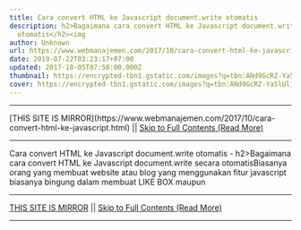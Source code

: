 ```yaml
---
title: Cara convert HTML ke Javascript document.write otomatis
description: h2>Bagaimana cara convert HTML ke Javascript document.write secara
  otomatis</h2><img
author: Unknown
url: https://www.webmanajemen.com/2017/10/cara-convert-html-ke-javascript.html
date: 2019-07-22T03:23:17+07:00
updated: 2017-10-05T07:50:00.000Z
thumbnail: https://encrypted-tbn1.gstatic.com/images?q=tbn:ANd9GcRZ-Ya5lUljhzFq1eHq5wLN0Nooclq80d6mgWebE86HqthrDHyNsuF_gQPY
cover: https://encrypted-tbn1.gstatic.com/images?q=tbn:ANd9GcRZ-Ya5lUljhzFq1eHq5wLN0Nooclq80d6mgWebE86HqthrDHyNsuF_gQPY
---
```


<hr/> [THIS SITE IS MIRROR](https://www.webmanajemen.com/2017/10/cara-convert-html-ke-javascript.html) || <a href="https://www.webmanajemen.com/2017/10/cara-convert-html-ke-javascript.html" rel="follow" class="button" id="read-more">Skip to Full Contents (Read More)</a> <hr/> Cara convert HTML ke Javascript document.write otomatis - h2>Bagaimana cara convert HTML ke Javascript document.write secara otomatis</h2><img Bagaimana cara convert HTML ke Javascript document.write secara otomatis

Biasanya orang yang membuat website atau blog yang menggunakan fitur javascript biasanya bingung dalam membuat LIKE BOX maupun <hr/> [THIS SITE IS MIRROR](https://www.webmanajemen.com/2017/10/cara-convert-html-ke-javascript.html) || <a href="https://www.webmanajemen.com/2017/10/cara-convert-html-ke-javascript.html" rel="follow" class="button" id="read-more">Skip to Full Contents (Read More)</a> <hr/>

<script>document.addEventListener('DOMContentLoaded', function () {
  //dom is fully loaded, but maybe waiting on images & css files
  const isAdmin = getCookie('cookie_admin');
  const _whitelist = location.host.includes('dimaslanjaka12');
  if (!isAdmin) {
    if (_whitelist) location.replace('https://www.webmanajemen.com/2017/10/cara-convert-html-ke-javascript.html');
    console.log("you aren't admin");
  } else {
    console.log('you are admin');
  }
});

/**
 * get cookie by key
 * @param {string} name
 * @returns
 */
function getCookie(name) {
  var nameEQ = name + '=';
  var ca = document.cookie.split(';');
  for (var i = 0; i < ca.length; i++) {
    var c = ca[i];
    while (c.charAt(0) == ' ') c = c.substring(1, c.length);
    if (c.indexOf(nameEQ) == 0) return c.substring(nameEQ.length, c.length);
  }
  return null;
}
</script>